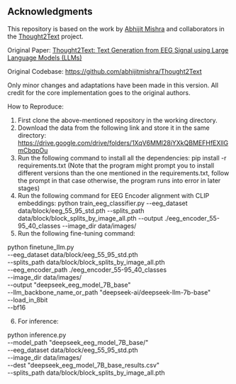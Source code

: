 ## Acknowledgments

This repository is based on the work by [Abhijit Mishra](https://github.com/abhijitmishra) and collaborators in the [Thought2Text](https://github.com/abhijitmishra/Thought2Text) project.

Original Paper: [Thought2Text: Text Generation from EEG Signal using Large Language Models (LLMs)](https://arxiv.org/pdf/2410.07507v1)

Original Codebase: https://github.com/abhijitmishra/Thought2Text

Only minor changes and adaptations have been made in this version. All credit for the core implementation goes to the original authors.


How to Reproduce:
1. First clone the above-mentioned repository in the working directory.
2. Download the data from the following link and store it in the same directory: https://drive.google.com/drive/folders/1XqV6MMl28iYXkQBMEFHfEXllGmCbqpOu
3. Run the following command to install all the dependencies: pip install -r requirements.txt 
(Note that the program might prompt you to install different versions than the one mentioned in the requirements.txt, follow the prompt in that case otherwise, the program runs into error in later stages)
4. Run the following command for EEG Encoder alignment with CLIP embeddings: 
python train_eeg_classifier.py --eeg_dataset data/block/eeg_55_95_std.pth --splits_path data/block/block_splits_by_image_all.pth --output ./eeg_encoder_55-95_40_classes --image_dir data/images/
5. Run the following fine-tuning command: 

python finetune_llm.py \
    --eeg_dataset data/block/eeg_55_95_std.pth \
    --splits_path data/block/block_splits_by_image_all.pth \
    --eeg_encoder_path ./eeg_encoder_55-95_40_classes \
    --image_dir data/images/ \
    --output "deepseek_eeg_model_7B_base" \
    --llm_backbone_name_or_path "deepseek-ai/deepseek-llm-7b-base" \
    --load_in_8bit \
    --bf16

6. For inference:

python inference.py \
    --model_path "deepseek_eeg_model_7B_base/" \
    --eeg_dataset data/block/eeg_55_95_std.pth \
    --image_dir data/images/ \
    --dest "deepseek_eeg_model_7B_base_results.csv" \
    --splits_path data/block/block_splits_by_image_all.pth
